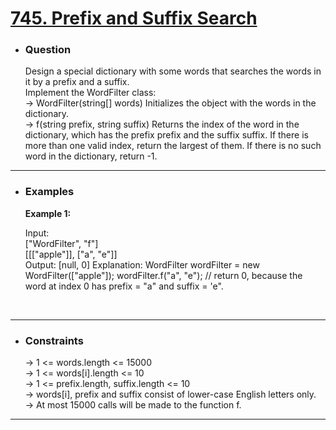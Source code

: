 <a href="https://leetcode.com/problems/prefix-and-suffix-search/"><h1>745. Prefix and Suffix Search</h1></a>

- <h3>Question</h3>
    Design a special dictionary with some words that searches the words in it by a prefix and a suffix.<br>
    Implement the WordFilter class:<br>
        → WordFilter(string[] words) Initializes the object with the words in the dictionary.<br>
        → f(string prefix, string suffix) Returns the index of the word in the dictionary, which has the prefix prefix and the suffix suffix. If there is more than one valid index, return the largest of them. If there is no such word in the dictionary, return -1.
<hr>

- <h3>Examples</h3>
    <div>
    <b>Example 1:</b>

    Input:<br>
    ["WordFilter", "f"]<br>
    [[["apple"]], ["a", "e"]]<br>
    Output: [null, 0]
    Explanation: 
    WordFilter wordFilter = new WordFilter(["apple"]);
    wordFilter.f("a", "e"); // return 0, because the word at index 0 has prefix = "a" and suffix = 'e".
    </div>
    <br>
<hr>

- <h3>Constraints</h3>
    → 1 <= words.length <= 15000<br>
    → 1 <= words[i].length <= 10<br>
    → 1 <= prefix.length, suffix.length <= 10<br>
    → words[i], prefix and suffix consist of lower-case English letters only.<br>
    → At most 15000 calls will be made to the function f.
<hr>
